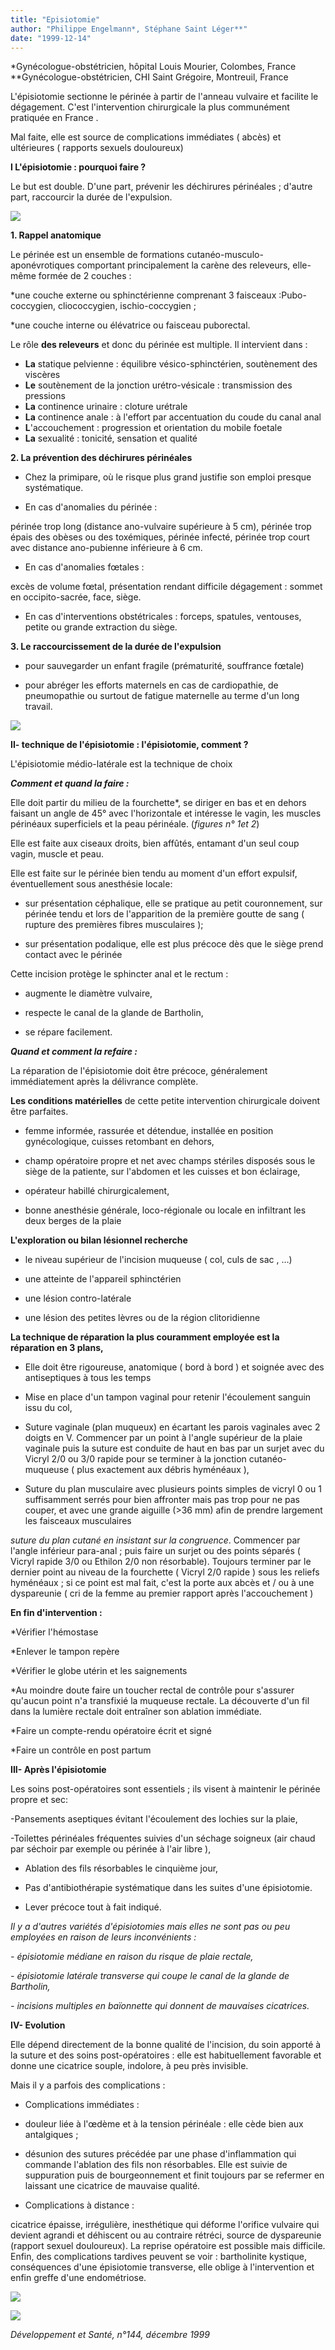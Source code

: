 ```yaml
---
title: "Episiotomie"
author: "Philippe Engelmann*, Stéphane Saint Léger**"
date: "1999-12-14"
---
```


\*Gynécologue-obstétricien, hôpital Louis Mourier, Colombes, France  
\*\*Gynécologue-obstétricien, CHI Saint Grégoire, Montreuil, France

L'épisiotomie sectionne le périnée à partir de l'anneau vulvaire et facilite le dégagement. C'est l'intervention chirurgicale la plus communément pratiquée en France .

Mal faite, elle est source de complications immédiates ( abcès) et ultérieures ( rapports sexuels douloureux)

**I L'épisiotomie : pourquoi faire ?**

Le but est double. D'une part, prévenir les déchirures périnéales ; d'autre part, raccourcir la durée de l'expulsion.

![](i862-1.jpg)

**1. Rappel anatomique**

Le périnée est un ensemble de formations cutanéo-musculo-aponévrotiques comportant principalement la carène des releveurs, elle-même formée de 2 couches :

\*une couche externe ou sphinctérienne comprenant 3 faisceaux :Pubo-coccygien, cliococcygien, ischio-coccygien ;

\*une couche interne ou élévatrice ou faisceau puborectal.

Le rôle **des releveurs** et donc du périnée est multiple. Il intervient dans :

- **La** statique pelvienne : équilibre vésico-sphinctérien, soutènement des viscères
- **Le** soutènement de la jonction urétro-vésicale : transmission des pressions
- **La** continence urinaire : cloture urétrale
- **La** continence anale : à l'effort par accentuation du coude du canal anal
- **L**'accouchement : progression et orientation du mobile foetale
- **La** sexualité : tonicité, sensation et qualité

**2. La prévention des déchirures périnéales**

- Chez la primipare, où le risque plus grand justifie son emploi presque systématique.

- En cas d'anomalies du périnée :

périnée trop long (distance ano-vulvaire supérieure à 5 cm), périnée trop épais des obèses ou des toxémiques, périnée infecté, périnée trop court avec distance ano-pubienne inférieure à 6 cm.

- En cas d'anomalies fœtales :

excès de volume fœtal, présentation rendant difficile dégagement : sommet en occipito-sacrée, face, siège.

- En cas d'interventions obstétricales : forceps, spatules, ventouses, petite ou grande extraction du siège.

**3. Le raccourcissement de la durée de l'expulsion**

- pour sauvegarder un enfant fragile (prématurité, souffrance fœtale)

- pour abréger les efforts maternels en cas de cardiopathie, de pneumopathie ou surtout de fatigue maternelle au terme d'un long travail.

![](i862-2.jpg)

**II- technique de l'épisiotomie : l'épisiotomie, comment ?**

L'épisiotomie médio-latérale est la technique de choix

***Comment et quand la faire :***

Elle doit partir du milieu de la fourchette\*, se diriger en bas et en dehors faisant un angle de 45° avec l'horizontale et intéresse le vagin, les muscles périnéaux superficiels et la peau périnéale. (*figures n° 1et 2*)

Elle est faite aux ciseaux droits, bien affûtés, entamant d'un seul coup vagin, muscle et peau.

Elle est faite sur le périnée bien tendu au moment d'un effort expulsif, éventuellement sous anesthésie locale:

- sur présentation céphalique, elle se pratique au petit couronnement, sur périnée tendu et lors de l'apparition de la première goutte de sang ( rupture des premières fibres musculaires );

- sur présentation podalique, elle est plus précoce dès que le siège prend contact avec le périnée

Cette incision protège le sphincter anal et le rectum :

- augmente le diamètre vulvaire,

- respecte le canal de la glande de Bartholin,

- se répare facilement.

***Quand et comment la refaire :***

La réparation de l'épisiotomie doit être précoce, généralement immédiatement après la délivrance complète.

**Les conditions matérielles** de cette petite intervention chirurgicale doivent être parfaites.

- femme informée, rassurée et détendue, installée en position gynécologique, cuisses retombant en dehors,

- champ opératoire propre et net avec champs stériles disposés sous le siège de la patiente, sur l'abdomen et les cuisses et bon éclairage,

- opérateur habillé chirurgicalement,

- bonne anesthésie générale, loco-régionale ou locale en infiltrant les deux berges de la plaie

**L'exploration ou bilan lésionnel recherche**

- le niveau supérieur de l'incision muqueuse ( col, culs de sac , …)

- une atteinte de l'appareil sphinctérien

- une lésion contro-latérale

- une lésion des petites lèvres ou de la région clitoridienne

**La technique de réparation la plus couramment employée est la réparation en 3 plans,**

- Elle doit être rigoureuse, anatomique ( bord à bord ) et soignée avec des antiseptiques à tous les temps

- Mise en place d'un tampon vaginal pour retenir l'écoulement sanguin issu du col,

- Suture vaginale (plan muqueux) en écartant les parois vaginales avec 2 doigts en V. Commencer par un point à l'angle supérieur de la plaie vaginale puis la suture est conduite de haut en bas par un surjet avec du Vicryl 2/0 ou 3/0 rapide pour se terminer à la jonction cutanéo-muqueuse ( plus exactement aux débris hyménéaux ),

- Suture du plan musculaire avec plusieurs points simples de vicryl 0 ou 1 suffisamment serrés pour bien affronter mais pas trop pour ne pas couper, et avec une grande aiguille (>36 mm) afin de prendre largement les faisceaux musculaires

*suture du plan cutané en insistant sur la congruence*. Commencer par l'angle inférieur para-anal ; puis faire un surjet ou des points séparés ( Vicryl rapide 3/0 ou Ethilon 2/0 non résorbable). Toujours terminer par le dernier point au niveau de la fourchette ( Vicryl 2/0 rapide ) sous les reliefs hyménéaux ; si ce point est mal fait, c'est la porte aux abcès et / ou à une dyspareunie ( cri de la femme au premier rapport après l'accouchement )

**En fin d'intervention :**

\*Vérifier l'hémostase

\*Enlever le tampon repère

\*Vérifier le globe utérin et les saignements

\*Au moindre doute faire un toucher rectal de contrôle pour s'assurer qu'aucun point n'a transfixié la muqueuse rectale. La découverte d'un fil dans la lumière rectale doit entraîner son ablation immédiate.

\*Faire un compte-rendu opératoire écrit et signé

\*Faire un contrôle en post partum

**III- Après l'épisiotomie**

Les soins post-opératoires sont essentiels ; ils visent à maintenir le périnée propre et sec:

-Pansements aseptiques évitant l'écoulement des lochies sur la plaie,

-Toilettes périnéales fréquentes suivies d'un séchage soigneux (air chaud par séchoir par exemple ou périnée à l'air libre ),

- Ablation des fils résorbables le cinquième jour,

- Pas d'antibiothérapie systématique dans les suites d'une épisiotomie.

- Lever précoce tout à fait indiqué.

*Il y a d'autres variétés d'épisiotomies mais elles ne sont pas ou peu employées en raison de leurs inconvénients :*

*- épisiotomie médiane en raison du risque de plaie rectale,*

*- épisiotomie latérale transverse qui coupe le canal de la glande de Bartholin,*

*- incisions multiples en baïonnette qui donnent de mauvaises cicatrices.*

**IV- Evolution**

Elle dépend directement de la bonne qualité de l'incision, du soin apporté à la suture et des soins post-opératoires : elle est habituellement favorable et donne une cicatrice souple, indolore, à peu près invisible.

Mais il y a parfois des complications :

- Complications immédiates :

<!-- -->

- douleur liée à l'œdème et à la tension périnéale : elle cède bien aux antalgiques ;

- désunion des sutures précédée par une phase d'inflammation qui commande l'ablation des fils non résorbables. Elle est suivie de suppuration puis de bourgeonnement et finit toujours par se refermer en laissant une cicatrice de mauvaise qualité.

<!-- -->

- Complications à distance :

cicatrice épaisse, irrégulière, inesthétique qui déforme l'orifice vulvaire qui devient agrandi et déhiscent ou au contraire rétréci, source de dyspareunie (rapport sexuel douloureux). La reprise opératoire est possible mais difficile. Enfin, des complications tardives peuvent se voir : bartholinite kystique, conséquences d'une épisiotomie transverse, elle oblige à l'intervention et enfin greffe d'une endométriose.

![](i862-3.jpg)

![](i862-4.jpg)

*Développement et Santé, n°144, décembre 1999*
